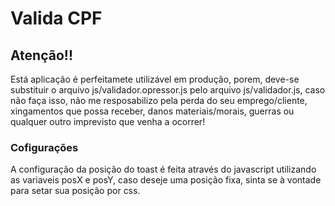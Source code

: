 # Valida CPF
## Atenção!!
Está aplicação é perfeitamete utilizável em produção, porem, deve-se substituir o arquivo js/validador.opressor.js pelo arquivo js/validador.js, caso não faça isso, não me resposabilizo pela perda do seu emprego/cliente, xingamentos que possa receber, danos materiais/morais, guerras ou qualquer outro imprevisto que venha a ocorrer!
### Cofigurações
A configuração da posição do toast é feita através do javascript utilizando as variaveis posX e posY, caso deseje uma posição fixa, sinta se à vontade para setar sua posição por css.

